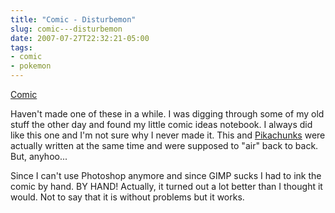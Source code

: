 ```yaml
---
title: "Comic - Disturbemon"
slug: comic---disturbemon
date: 2007-07-27T22:32:21-05:00
tags:
- comic
- pokemon
---
```

[Comic](http://digitaldouble.smackjeeves.com/comics)

Haven't made one of these in a while. I was digging through some of my old stuff the other day and found my little comic ideas notebook. I always did like this one and I'm not sure why I never made it. This and [Pikachunks](http://digitaldouble.smackjeeves.com/comics/54176/) were actually written at the same time and were supposed to "air" back to back. But, anyhoo...

Since I can't use Photoshop anymore and since GIMP sucks I had to ink the comic by hand. BY HAND! Actually, it turned out a lot better than I thought it would. Not to say that it is without problems but it works.
